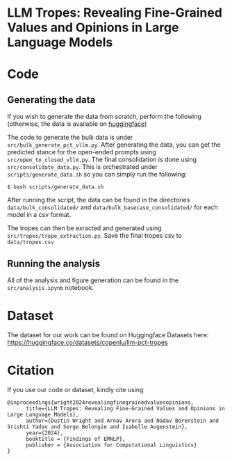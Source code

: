# LLM Tropes: Revealing Fine-Grained Values and Opinions in Large Language Models

# Code

## Generating the data
If you wish to generate the data from scratch, perform the following (otherwise, the data is available on [huggingface](https://huggingface.co/datasets/copenlu/llm-pct-tropes))

The code to generate the bulk data is under `src/bulk_generate_pct_vllm.py`. After generating the data, you can get the predicted stance for the open-ended prompts using `src/open_to_closed_vllm.py`. The final consolidation is done using `src/consolidate_data.py`. This is orchestrated under `scripts/generate_data.sh` so you can simply run the following:

```
$ bash scripts/generate_data.sh
```

After running the script, the data can be found in the directories `data/bulk_consolidated/` and `data/bulk_basecase_consolidated/` for each model in a csv format. 

The tropes can then be exracted and generated using `src/tropes/trope_extraction.py`. Save the final tropes csv to `data/tropes.csv`

## Running the analysis
All of the analysis and figure generation can be found in the `src/analysis.ipynb` notebook.

# Dataset
The dataset for our work can be found on Huggingface Datasets here: https://huggingface.co/datasets/copenlu/llm-pct-tropes

# Citation
If you use our code or dataset, kindly cite using
```
@inproceedings{wright2024revealingfinegrainedvaluesopinions,
      title={LLM Tropes: Revealing Fine-Grained Values and Opinions in Large Language Models},
      author={Dustin Wright and Arnav Arora and Nadav Borenstein and Srishti Yadav and Serge Belongie and Isabelle Augenstein},
      year={2024},
      booktitle = {Findings of EMNLP},
      publisher = {Association for Computational Linguistics}
}
```
